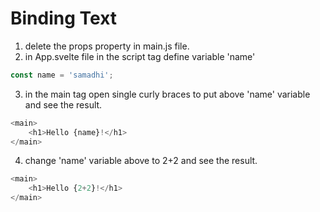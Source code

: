 # Binding Text

1. delete the props property in main.js file. 
2. in App.svelte file in the script tag define variable 'name'

```js 
const name = 'samadhi';
```
3. in the main tag open single curly braces to put above 'name' variable and see the result. 
```js 
<main>
	<h1>Hello {name}!</h1>
</main>
```

4. change 'name' variable above to 2+2 and see the result. 
```js 
<main>
	<h1>Hello {2+2}!</h1>
</main>
```